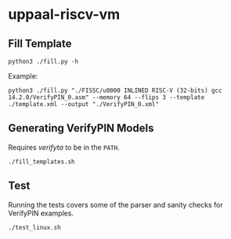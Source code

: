 # uppaal-riscv-vm

## Fill Template
```console
python3 ./fill.py -h
```

Example:
```console
python3 ./fill.py "./FISSC/u0000 INLINED RISC-V (32-bits) gcc 14.2.0/VerifyPIN_0.asm" --memory 64 --flips 3 --template ./template.xml --output "./VerifyPIN_0.xml"
```

## Generating VerifyPIN Models
Requires _verifyta_ to be in the ``PATH``.
```console
./fill_templates.sh
```

## Test
Running the tests covers some of the parser and sanity checks for VerifyPIN examples.
```console
./test_linux.sh
```
